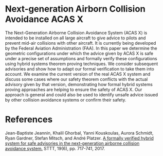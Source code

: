 Next-generation Airborn Collision Avoidance ACAS X
==================================================

The Next-Generation Airborne Collision Avoidance System (ACAS X) is intended to be installed on all large aircraft 
to give advice to pilots and prevent mid-air collisions with other aircraft. It is currently being developed by the 
Federal Aviation Administration (FAA). In this paper we determine the geometric configurations under which the 
advice given by ACAS X is safe under a precise set of assumptions and formally verify these configurations using 
hybrid systems theorem proving techniques. We consider subsequent advisories and show how to adapt our formal 
verification to take them into account. We examine the current version of the real ACAS X system and discuss 
some cases where our safety theorem conflicts with the actual advisory given by that version, demonstrating how 
formal hybrid systems proving approaches are helping to ensure the safety of ACAS X. Our approach is general and 
could also be used to identify unsafe advice issued by other collision avoidance systems or confirm their safety.

# References

Jean-Baptiste Jeannin, Khalil Ghorbal, Yanni Kouskoulas, Aurora Schmidt, Ryan Gardner, Stefan Mitsch, and André Platzer. 
[A formally verified hybrid system for safe advisories in the next-generation airborne collision avoidance system.](https://doi.org/10.1007/s10009-016-0434-1)
STTT, 19(6), pp. 717-741, 2017. 
